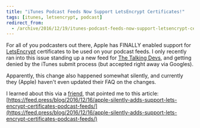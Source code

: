```yaml
---
title: "iTunes Podcast Feeds Now Support LetsEncrypt Certificates!"
tags: [itunes, letsencrypt, podcast]
redirect_from:
  - /archive/2016/12/19/itunes-podcast-feeds-now-support-letsencrypt-certificates
---
```


For all of you podcasters out there, Apple has FINALLY enabled support for [LetsEncrypt](https://letsencrypt.org) certificates to be used on your podcast feeds. I only recently ran into this issue standing up a new feed for [The Talking Devs](https://www.thetalkingdevs.com), and getting denied by the iTunes submit process (but accepted right away via Googles).

Apparently, this change also happened somewhat silently, and currently they (Apple) haven't even updated their FAQ on the changes.

I learned about this via a [friend](https://www.twitter.com/craigstuntz), that pointed me to this article: 
[https://feed.press/blog/2016/12/16/apple-silently-adds-support-lets-encrypt-certificates-podcast-feeds/](https://feed.press/blog/2016/12/16/apple-silently-adds-support-lets-encrypt-certificates-podcast-feeds/)